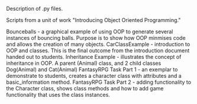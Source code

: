 Description of .py files.

Scripts from a unit of work "Introducing Object Oriented Programming."

Bounceballs - a graphical example of using OOP to generate several instances of bouncing balls. Purpose is to show how OOP minmises code and allows the creation of many objects.
CarClassExample - introduction to OOP and classes. This is the final outcome from the introduction document handed out to students.
Inheritance Example - illustrates the concept of inheritance in OOP. A parent (Animal) class, and 2 child classes Dog(Animal) and Cat(Animal)
FantasyRPG Task Part 1 - an exemplar to demonstrate to students, creates a character class with attributes and a basic_information method.
FantasyRPG Task Part 2 - adding functionality to the Character class, shows class methods and how to add game functionality that uses the class instances.

